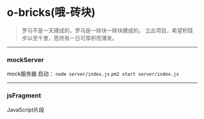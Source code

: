 # o-bricks(哦-砖块)


> 罗马不是一天建成的，罗马是一砖块一砖块建成的。
> 立此项目，希望积跬步以至千里，愿终有一日可厚积而薄发。

---

### mockServer
mock服务器
启动：
`node server/index.js`
`pm2 start server/index.js`

--- 

### jsFragment
JavaScript片段

